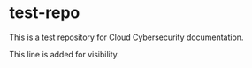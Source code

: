 # test-repo
This is a test repository for Cloud Cybersecurity documentation.

This line is added for visibility.